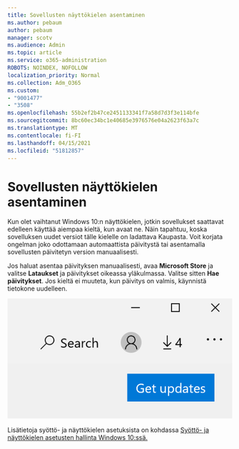 ```yaml
---
title: Sovellusten näyttökielen asentaminen
ms.author: pebaum
author: pebaum
manager: scotv
ms.audience: Admin
ms.topic: article
ms.service: o365-administration
ROBOTS: NOINDEX, NOFOLLOW
localization_priority: Normal
ms.collection: Adm_O365
ms.custom:
- "9001477"
- "3508"
ms.openlocfilehash: 55b2ef2b47ce2451133341f7a58d7d3f3e114bfe
ms.sourcegitcommit: 8bc60ec34bc1e40685e3976576e04a2623f63a7c
ms.translationtype: MT
ms.contentlocale: fi-FI
ms.lasthandoff: 04/15/2021
ms.locfileid: "51812857"
---
```

# <a name="fix-the-display-language-of-apps"></a>Sovellusten näyttökielen asentaminen

Kun olet vaihtanut Windows 10:n näyttökielen, jotkin sovellukset saattavat edelleen käyttää aiempaa kieltä, kun avaat ne. Näin tapahtuu, koska sovelluksen uudet versiot tälle kielelle on ladattava Kaupasta. Voit korjata ongelman joko odottamaan automaattista päivitystä tai asentamalla sovellusten päivitetyn version manuaalisesti.

Jos haluat asentaa päivityksen manuaalisesti, avaa **Microsoft Store** ja valitse **Lataukset** ja päivitykset oikeassa yläkulmassa. Valitse sitten **Hae päivitykset**. Jos kieltä ei muuteta, kun päivitys on valmis, käynnistä tietokone uudelleen.

![Hanki päivityksiä.](media/get-updates.png)

Lisätietoja syöttö- ja näyttökielen asetuksista on kohdassa [Syöttö- ja näyttökielen asetusten hallinta Windows 10:ssä.](https://support.microsoft.com/help/4027670/windows-10-add-and-switch-input-and-display-language-preferences)
